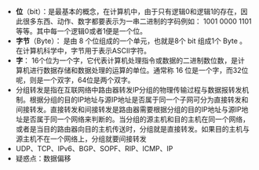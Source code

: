 - **位**（bit）：是最基本的概念，在计算机中，由于只有逻辑0和逻辑1的存在，因此很多东西、动作、数字都要表示为一串二进制的字码例如： 1001 0000 1101等等。其中每一个逻辑0或者1便是一个位。
- **字节**（Byte）： 是由 8 个位组成的一个单元，也就是8个 bit 组成1个 Byte 。在计算机科学中，字节用于表示ASCII字符。
- **字**： 16个位为一个字，它代表计算机处理指令或数据的二进制数位数，是计算机进行数据存储和数据处理的运算的单位。通常称 16 位是一个字，而32位呢，则是一个双字，64位是两个双字。
- 分组转发是指在互联网络中路由器转发IP分组的物理传输过程与数据报转发机制。根据分组的目的IP地址与源IP地址是否属于同一个子网可分为直接转发和间接转发。直接转发和间接转发是路由器需要根据分组的目的IP地址与源IP地址是否属于同一个网络来判断的。当分组的源主机和目的主机在同一个网络，或者是当目的路由器向目的主机传送时，分组就是直接转发。如果目的主机与源主机不在一个网络上，分组就要间接转发
- UDP、TCP、IPv6、BGP、SOPF、RIP、ICMP、IP
- 疑惑点：数据偏移

